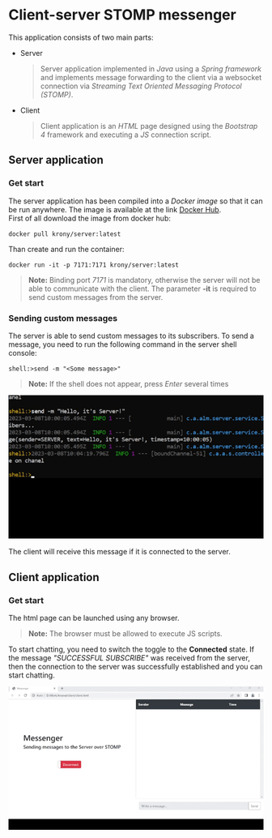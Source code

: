# Client-server STOMP messenger
This application consists of two main parts:
* Server
  >Server application implemented in *Java* using a *Spring framework* and implements message forwarding to the client via a websocket connection via *Streaming Text Oriented Messaging Protocol (STOMP)*.
* Client
  >Client application is an *HTML* page designed using the *Bootstrap 4* framework and executing a *JS* connection script.
## Server application
### Get start
The server application has been compiled into a *Docker image* so that it can be run anywhere. The image is available at the link [Docker Hub](https://hub.docker.com/repository/docker/krony/server/general "Server Image").  
First of all download the image from docker hub:
```console
docker pull krony/server:latest
```
Than create and run the container:
```console
docker run -it -p 7171:7171 krony/server:latest
```
>**Note:** Binding port *7171* is mandatory, otherwise the server will not be able to communicate with the client. The parameter **-it** is required to send custom messages from the server.
### Sending custom messages
The server is able to send custom messages to its subscribers. To send a message, you need to run the following command in the server shell console:
```console
shell:>send -m "<Some message>"
```
>**Note:** If the shell does not appear, press *Enter* several times 

![ServerSend](/images/ServerSend.gif "Sending a message from the server")

The client will receive this message if it is connected to the server.
## Client application
### Get start
The html page can be launched using any browser. 
>**Note:** The browser must be allowed to execute JS scripts.

To start chatting, you need to switch the toggle to the **Connected** state. 
If the message *"SUCCESSFUL SUBSCRIBE"* was received from the server, then the connection to the server was successfully established and you can start chatting. 

![ClientSend](/images/ClientSend.gif "Sending a message from the Client")
